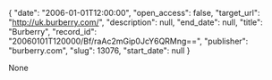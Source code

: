 {
  "date": "2006-01-01T12:00:00", 
  "open_access": false, 
  "target_url": "http://uk.burberry.com/", 
  "description": null, 
  "end_date": null, 
  "title": "Burberry", 
  "record_id": "20060101T120000/Bf/raAc2mGip0JcY6QRMng==", 
  "publisher": "burberry.com", 
  "slug": 13076, 
  "start_date": null
}

None